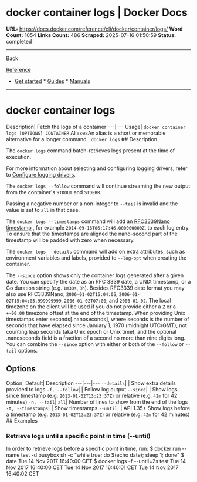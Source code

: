 # docker container logs | Docker Docs

**URL:** https://docs.docker.com/reference/cli/docker/container/logs/
**Word Count:** 1054
**Links Count:** 486
**Scraped:** 2025-07-16 01:50:59
**Status:** completed

---

Back

[Reference](https://docs.docker.com/reference/)

  * [Get started](https://docs.docker.com/get-started/)   * [Guides](https://docs.docker.com/guides/)   * [Manuals](https://docs.docker.com/manuals/)

* * *

# docker container logs

Description| Fetch the logs of a container   ---|---   Usage| `docker container logs [OPTIONS] CONTAINER`   AliasesAn alias is a short or memorable alternative for a longer command.| `docker logs`      ## Description

The `docker logs` command batch-retrieves logs present at the time of execution.

For more information about selecting and configuring logging drivers, refer to [Configure logging drivers](https://docs.docker.com/engine/logging/configure/).

The `docker logs --follow` command will continue streaming the new output from the container's `STDOUT` and `STDERR`.

Passing a negative number or a non-integer to `--tail` is invalid and the value is set to `all` in that case.

The `docker logs --timestamps` command will add an [RFC3339Nano timestamp](https://pkg.go.dev/time#RFC3339Nano) , for example `2014-09-16T06:17:46.000000000Z`, to each log entry. To ensure that the timestamps are aligned the nano-second part of the timestamp will be padded with zero when necessary.

The `docker logs --details` command will add on extra attributes, such as environment variables and labels, provided to `--log-opt` when creating the container.

The `--since` option shows only the container logs generated after a given date. You can specify the date as an RFC 3339 date, a UNIX timestamp, or a Go duration string \(e.g. `1m30s`, `3h`\). Besides RFC3339 date format you may also use RFC3339Nano, `2006-01-02T15:04:05`, `2006-01-02T15:04:05.999999999`, `2006-01-02T07:00`, and `2006-01-02`. The local timezone on the client will be used if you do not provide either a `Z` or a `+-00:00` timezone offset at the end of the timestamp. When providing Unix timestamps enter seconds\[.nanoseconds\], where seconds is the number of seconds that have elapsed since January 1, 1970 \(midnight UTC/GMT\), not counting leap seconds \(aka Unix epoch or Unix time\), and the optional .nanoseconds field is a fraction of a second no more than nine digits long. You can combine the `--since` option with either or both of the `--follow` or `--tail` options.

## Options

Option| Default| Description   ---|---|---   `--details`| | Show extra details provided to logs   `-f, --follow`| | Follow log output   `--since`| | Show logs since timestamp \(e.g. `2013-01-02T13:23:37Z`\) or relative \(e.g. `42m` for 42 minutes\)      `-n, --tail`| `all`| Number of lines to show from the end of the logs   `-t, --timestamps`| | Show timestamps   `--until`| | API 1.35+ Show logs before a timestamp \(e.g. `2013-01-02T13:23:37Z`\) or relative \(e.g. `42m` for 42 minutes\)         ## Examples

### Retrieve logs until a specific point in time \(--until\)

In order to retrieve logs before a specific point in time, run:               $ docker run --name test -d busybox sh -c "while true; do $(echo date); sleep 1; done"     $ date     Tue 14 Nov 2017 16:40:00 CET     $ docker logs -f --until=2s test     Tue 14 Nov 2017 16:40:00 CET     Tue 14 Nov 2017 16:40:01 CET     Tue 14 Nov 2017 16:40:02 CET